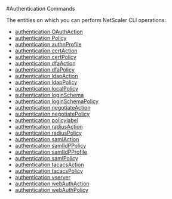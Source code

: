 #Authentication Commands

The entities on which you can perform NetScaler CLI operations:
<ul><li><a href="../../authentication/authentication-oauthaction/authentication-oauthaction">authentication OAuthAction</a></li><li><a href="../../authentication/authentication-policy/authentication-policy">authentication Policy</a></li><li><a href="../../authentication/authentication-authnprofile/authentication-authnprofile">authentication authnProfile</a></li><li><a href="../../authentication/authentication-certaction/authentication-certaction">authentication certAction</a></li><li><a href="../../authentication/authentication-certpolicy/authentication-certpolicy">authentication certPolicy</a></li><li><a href="../../authentication/authentication-dfaaction/authentication-dfaaction">authentication dfaAction</a></li><li><a href="../../authentication/authentication-dfapolicy/authentication-dfapolicy">authentication dfaPolicy</a></li><li><a href="../../authentication/authentication-ldapaction/authentication-ldapaction">authentication ldapAction</a></li><li><a href="../../authentication/authentication-ldappolicy/authentication-ldappolicy">authentication ldapPolicy</a></li><li><a href="../../authentication/authentication-localpolicy/authentication-localpolicy">authentication localPolicy</a></li><li><a href="../../authentication/authentication-loginschema/authentication-loginschema">authentication loginSchema</a></li><li><a href="../../authentication/authentication-loginschemapolicy/authentication-loginschemapolicy">authentication loginSchemaPolicy</a></li><li><a href="../../authentication/authentication-negotiateaction/authentication-negotiateaction">authentication negotiateAction</a></li><li><a href="../../authentication/authentication-negotiatepolicy/authentication-negotiatepolicy">authentication negotiatePolicy</a></li><li><a href="../../authentication/authentication-policylabel/authentication-policylabel">authentication policylabel</a></li><li><a href="../../authentication/authentication-radiusaction/authentication-radiusaction">authentication radiusAction</a></li><li><a href="../../authentication/authentication-radiuspolicy/authentication-radiuspolicy">authentication radiusPolicy</a></li><li><a href="../../authentication/authentication-samlaction/authentication-samlaction">authentication samlAction</a></li><li><a href="../../authentication/authentication-samlidppolicy/authentication-samlidppolicy">authentication samlIdPPolicy</a></li><li><a href="../../authentication/authentication-samlidpprofile/authentication-samlidpprofile">authentication samlIdPProfile</a></li><li><a href="../../authentication/authentication-samlpolicy/authentication-samlpolicy">authentication samlPolicy</a></li><li><a href="../../authentication/authentication-tacacsaction/authentication-tacacsaction">authentication tacacsAction</a></li><li><a href="../../authentication/authentication-tacacspolicy/authentication-tacacspolicy">authentication tacacsPolicy</a></li><li><a href="../../authentication/authentication-vserver/authentication-vserver">authentication vserver</a></li><li><a href="../../authentication/authentication-webauthaction/authentication-webauthaction">authentication webAuthAction</a></li><li><a href="../../authentication/authentication-webauthpolicy/authentication-webauthpolicy">authentication webAuthPolicy</a></li></ul>



